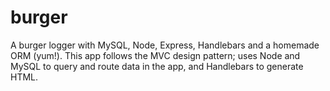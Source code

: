 # burger
A burger logger with MySQL, Node, Express, Handlebars and a homemade ORM (yum!). This app follows the MVC design pattern; uses Node and MySQL to query and route data in the app, and Handlebars to generate HTML.


